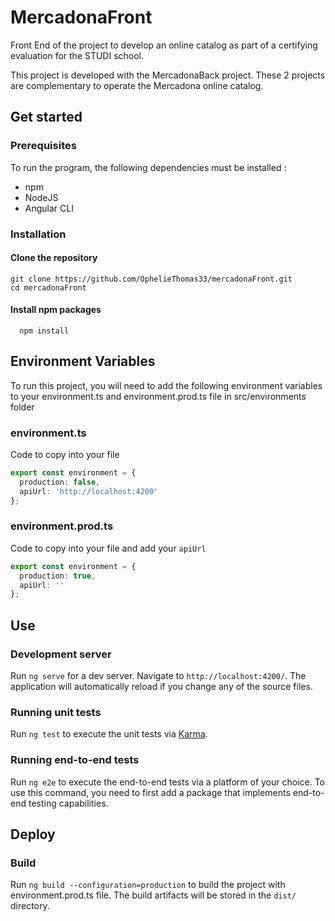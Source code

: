 # MercadonaFront

Front End of the project to develop an online catalog as part of a certifying evaluation for the STUDI school.

This project is developed with the MercadonaBack project. These 2 projects are complementary to operate the Mercadona online catalog.

## Get started

### Prerequisites

To run the program, the following dependencies must be installed :
- npm
- NodeJS
- Angular CLI

### Installation

#### Clone the repository

```shell
git clone https://github.com/OphelieThomas33/mercadonaFront.git
cd mercadonaFront
```

#### Install npm packages

```shell
  npm install
```

## Environment Variables

To run this project, you will need to add the following environment variables to your environment.ts and environment.prod.ts file in src/environments folder

### environment.ts

Code to copy into your file

```typescript
export const environment = {
  production: false,
  apiUrl: 'http://localhost:4200'
};
```

### environment.prod.ts

Code to copy into your file and add your `apiUrl`

```typescript
export const environment = {
  production: true,
  apiUrl: ''
};
```
## Use

### Development server

Run `ng serve` for a dev server. Navigate to `http://localhost:4200/`. The application will automatically reload if you change any of the source files.

### Running unit tests

Run `ng test` to execute the unit tests via [Karma](https://karma-runner.github.io).

### Running end-to-end tests

Run `ng e2e` to execute the end-to-end tests via a platform of your choice. To use this command, you need to first add a package that implements end-to-end testing capabilities.

## Deploy

### Build

Run `ng build --configuration=production` to build the project with environment.prod.ts file. 
The build artifacts will be stored in the `dist/` directory.


